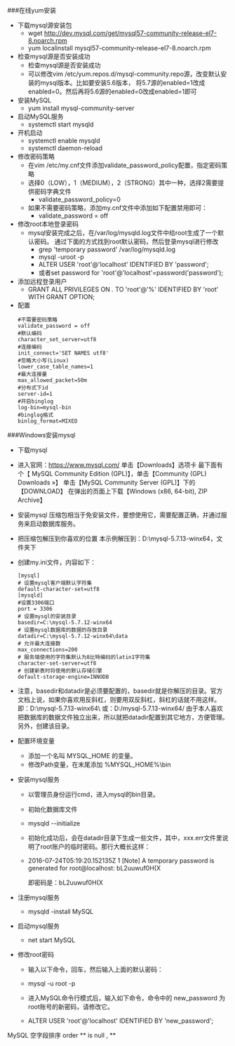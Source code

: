 ###在线yum安装
*   下载mysql源安装包
    *   wget http://dev.mysql.com/get/mysql57-community-release-el7-8.noarch.rpm
    *   yum localinstall mysql57-community-release-el7-8.noarch.rpm
*   检查mysql源是否安装成功
    *   检查mysql源是否安装成功
    *   可以修改vim /etc/yum.repos.d/mysql-community.repo源，改变默认安装的mysql版本。比如要安装5.6版本，
    将5.7源的enabled=1改成enabled=0。然后再将5.6源的enabled=0改成enabled=1即可
*   安装MySQL
    *   yum install mysql-community-server
*   启动MySQL服务
    *   systemctl start mysqld
*   开机启动
    *   systemctl enable mysqld
    *   systemctl daemon-reload
*   修改密码策略
    *   在vim /etc/my.cnf文件添加validate_password_policy配置，指定密码策略
    *   选择0（LOW），1（MEDIUM），2（STRONG）其中一种，选择2需要提供密码字典文件
        *    validate_password_policy=0
    *   如果不需要密码策略，添加my.cnf文件中添加如下配置禁用即可：
        *   validate_password = off
*   修改root本地登录密码
    *   mysql安装完成之后，在/var/log/mysqld.log文件中给root生成了一个默认密码。
        通过下面的方式找到root默认密码，然后登录mysql进行修改
        *   grep 'temporary password' /var/log/mysqld.log
        *   mysql -uroot -p
        *   ALTER USER 'root'@'localhost' IDENTIFIED BY 'password';
        *   或者set password for 'root'@'localhost'=password('password'); 
*   添加远程登录用户
    *    GRANT ALL PRIVILEGES ON *.* TO 'root'@'%' IDENTIFIED BY 'root' WITH GRANT OPTION;
*   配置
    ```
    #不需要密码策略
    validate_password = off  
    #默认编码       
    character_set_server=utf8      
    #连接编码 
    init_connect='SET NAMES utf8'
    #忽略大小写(Linux)   
    lower_case_table_names=1 
    #最大连接量       
    max_allowed_packet=50m  
    #分布式下id        
    server-id=1     
    #开启binglog                
    log-bin=mysql-bin   
    #binglog格式            
    binlog_format=MIXED            
    ```   
    
###Windows安装mysql
   
*   下载mysql
   *    进入官网：https://www.mysql.com/
        单击【Downloads】选项卡
        最下面有个【 MySQL Community Edition  (GPL)】，单击【Community (GPL) Downloads »】
        单击【MySQL Community Server (GPL)】下的【DOWNLOAD】
        在弹出的页面上下载【Windows (x86, 64-bit), ZIP Archive】
*   安装mysql
   压缩包相当于免安装文件，要想使用它，需要配置正确，并通过服务来启动数据库服务。
*   把压缩包解压到你喜欢的位置
    本示例解压到：D:\mysql-5.7.13-winx64，文件夹下
*   创建my.ini文件，内容如下：
    ```
    [mysql]
    # 设置mysql客户端默认字符集
    default-character-set=utf8 
    [mysqld]
    #设置3306端口
    port = 3306 
    # 设置mysql的安装目录
    basedir=C:\mysql-5.7.12-winx64
    # 设置mysql数据库的数据的存放目录
    datadir=C:\mysql-5.7.12-winx64\data
    # 允许最大连接数
    max_connections=200
    # 服务端使用的字符集默认为8比特编码的latin1字符集
    character-set-server=utf8
    # 创建新表时将使用的默认存储引擎
    default-storage-engine=INNODB
    ```
   *    注意，basedir和datadir是必须要配置的，basedir就是你解压的目录。官方文档上说，如果你喜欢用反斜杠，则要用双反斜杠，斜杠的话就不用这样。即：D:\\mysql-5.7.13-winx64\\ 或：D:/mysql-5.7.13-winx64/
   由于本人喜欢把数据库的数据文件独立出来，所以就把datadir配置到其它地方，方便管理。另外，创建该目录。
   
*   配置环境变量
    *    添加一个名叫 MYSQL_HOME 的变量。
    *    修改Path变量，在末尾添加 %MYSQL_HOME%\bin 
*   安装mysql服务
    *   以管理员身份运行cmd，进入mysql的bin目录。
    *   初始化数据库文件
    *   mysqld  --initialize
    *   初始化成功后，会在datadir目录下生成一些文件，其中，xxx.err文件里说明了root账户的临时密码。那行大概长这样：
    *   2016-07-24T05:19:20.152135Z 1 [Note] A temporary password is generated for root@localhost: bL2uuwuf0H(X
   
        即密码是：bL2uuwuf0H(X
   
*   注册mysql服务
    *   mysqld -install MySQL
*   启动mysql服务
    *   net start MySQL
   
*   修改root密码
    *   输入以下命令，回车，然后输入上面的默认密码：
    *   mysql -u root -p
   
    *   进入MySQL命令行模式后，输入如下命令，命令中的 new_password 为root账号的新密码，请修改它。
    *   ALTER USER 'root'@'localhost' IDENTIFIED BY 'new_password';

MySQL 空字段排序 order ** is null , **